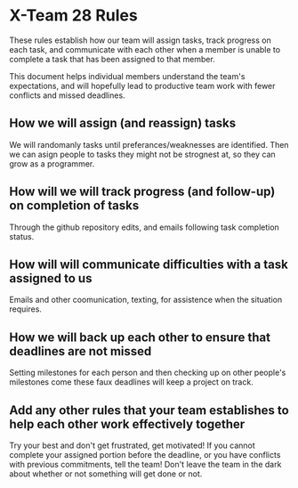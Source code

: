 # X-Team 28 Rules

These rules establish how our team will assign tasks,
track progress on each task, and communicate with each other 
when a member is unable to complete a task that has been assigned to that member.

This document helps individual members understand the team's expectations,
and will hopefully lead to productive team work with fewer conflicts
and missed deadlines.

## How we will assign (and reassign) tasks
We will randomanly tasks until preferances/weaknesses are identified. 
Then we can asign people to tasks they might not be strognest at, so they can grow as a programmer.


## How will we will track progress (and follow-up) on completion of tasks
Through the github repository edits, and emails following task completion status. 


## How will will communicate difficulties with a task assigned to us
Emails and other coomunication, texting, for assistence when the situation requires. 


## How we will back up each other to ensure that deadlines are not missed
Setting milestones for each person and then checking up on other people's milestones come these faux deadlines will keep a project on track.


## Add any other rules that your team establishes to help each other work effectively together
Try your best and don't get frustrated, get motivated!
If you cannot complete your assigned portion before the deadline, or you have conflicts with previous commitments, tell the team! Don't leave the team in the dark about whether or not something will get done or not.

